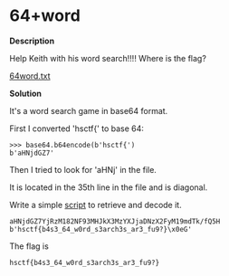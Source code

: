 # 64+word

__Description__

Help Keith with his word search!!!! Where is the flag?

[64word.txt](64word.txt)

__Solution__

It's a word search game in base64 format.

First I converted 'hsctf{' to base 64:

```
>>> base64.b64encode(b'hsctf{')
b'aHNjdGZ7'
```

Then I tried to look for 'aHNj' in the file.

It is located in the 35th line in the file and is diagonal.

Write a simple [script](solve.py) to retrieve and decode it.

 ```
 aHNjdGZ7YjRzM182NF93MHJkX3MzYXJjaDNzX2FyM19mdTk/fQ5H
b'hsctf{b4s3_64_w0rd_s3arch3s_ar3_fu9?}\x0eG'
 ```

The flag is

```
hsctf{b4s3_64_w0rd_s3arch3s_ar3_fu9?}
```
